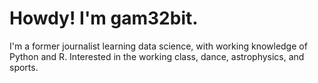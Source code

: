 <h1>Howdy! I'm gam32bit.</h1>

I'm a former journalist learning data science, with working knowledge of Python and R. Interested in the working class, dance, astrophysics, and sports.
